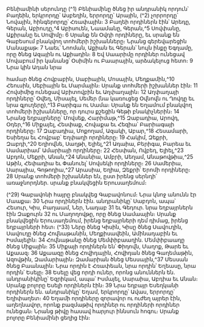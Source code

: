 
Բենիամինի սերունդը
(^1) Բենիամինը ծնեց իր անդրանիկ որդուն՝ Բաղեին, երկրորդը՝ Ասբեղին, երրորդը՝ Արային, (^2) չորրորդը՝ Նովային,
հինգերորդը՝ Հռափային։ 3 Բաղեի որդիներն էին՝ Արեդը, Գերան, Աբիուդը,^4 Աբիսուեն, Նաամանը, Գերան,^5 Սովփանը,
Աքիրանը եւ Սովիմը։ 6 Սրանք են Օվդի որդիները, եւ սրանք են Գաբեսում բնակվող տոհմերի իշխանները։ Նրանց
գերեվարեցին Մանաքաթ։ 7 Նաեւ՝ Նոոման, Աքիան եւ Գերան՝ նույն ինքը Եգղամը, որը ծնեց Ազային ու Աքիադին։ 8 Եվ
Սաարիմը որդիներ ունեցավ Մովաբում իր կանանց՝ Օսիմին ու Բաարային, արձակելուց հետո։ 9 Նրա կին Ադան նրա


համար ծնեց Հովբաբին, Սաբիային, Մոսային, Մեղքամին,^10 Հեուսին, Սեբիային եւ Մարմային։ Սրանք տոհմերի
իշխաններ էին։ 11 Հովսիմից ունեցավ Աբիտովբին եւ Աղփաղային։ 12 Աղփաղայի որդիները՝ Օվեդ, Միսայել, Սեմեր (նա
կառուցեց Օվնովն ու Ղովդը եւ նրա գյուղերը),^13 Բարիգա ու Սամա։ Սրանք են Եղամում բնակվող տոհմերի իշխանները,
որ դուրս քշեցին Գեթի բնակիչներին։ 14 Նրանց եղբայրները՝ Մովսեք, Հարիմաթ,^15 Զաբադիա, Արովդ, Օդեր,^16 Միքայել,
Հեսփաք, Հովաքա եւ Հեզիա՝ Բարիագայի որդիները։ 17 Զաբադիա, Մոքողամ, Ազակի, Աբար,^18 Հեսամարի, Եսիեղա եւ
Հովբաբ՝ Եղփաղի որդիները։ 19 Հակիմ, Զեքրի, Զաբդի,^20 Եղիովնե, Սաղթի, Ելիել,^21 Ադաիա, Բերիգա, Բարեա եւ
Սամարիամ՝ Ամարիայի որդիները։ 22 Հեսփան, Ովբեդ, Ելիել,^23 Աբդոն, Մեքրի, Անան,^24 Անանիա, Ամբրի, Աեղամ,
Անաթովթիա,^25 Աթին, Հեփադիա եւ Փանուել՝ Սովսեկի որդիները։ 26 Սամերիա, Սարայիա, Գոթողիա,^27 Արասիա, Եղիա,
Զեքրի՝ Երոմի որդիները։ 28 Սրանք տոհմերի իշխաններ են, ըստ իրենց սերնդի՝ առաջնորդներ. սրանք բնակվեցին
Երուսաղեմում։

(^29) Գաբավոնի հայրը բնակվեց Գաբավոնում։ Նրա կնոջ անունն էր Մաաքա։ 30 Նրա որդիներն էին. անդրանիկը՝
Սաբդոն, ապա՝ Հեսուր, Կիս, Բաղաամ, Ներ, Նադաբ 31 եւ Գեդուր. նրա եղբայրներն էին Զաքուրն 32 ու Մաղողովթը, որը
ծնեց Սամաային։ Սրանք բնակվեցին Երուսաղեմում, իրենց եղբայրների դեմ դիմաց, իրենց եղբայրների հետ։
(^33) Ները ծնեց Կիսին, Կիսը ծնեց Սավուղին, Սավուղը ծնեց Հովնաթանին, Մեղքիսավեին, Ամինադաբին եւ
Իսմայելին։ 34 Հովնաթանը ծնեց Մեմփիբաաղին. Մեմփիբաաղը ծնեց Միքային։ 35 Միքայի որդիներն են՝ Փիդովն,
Մաղոք, Թարե եւ Աքաազ։ 36 Աքաազը ծնեց Հովիդային, Հովիդան ծնեց Գաղեմաթին, Ազովթին, Զամարիային։
Զամարիան ծնեց Մեսսային,^37 Մեսսան ծնեց Բաանային։ Նրա որդին է Հռափեան, նրա որդին՝ Եղեասը, նրա որդին՝
Եսելը։ 38 Եսելը վեց որդի ուներ, որոնց անուններն են. անդրանիկինը՝ Եզրիկամ, ապա՝ Իսմայել, Սարաիա, Աբդիա եւ
Անան։ Սրանք բոլորը Եսելի որդիներն էին։ 39 Նրա եղբայր Եսեղկանի որդիներն են. անդրանիկը՝ Եղամ, երկրորդը՝ Ավաս,
երրորդը՝ Եղիփաղետ։ 40 Եղամի որդիները զորավոր ու ուժեղ այրեր էին, աղեղնավոր, որոնք բազմաթիվ որդիներ ու
որդիների որդիներ ունեցան։ Նրանց թիվը հասավ հարյուր իննսուն հոգու։ Սրանք բոլորը Բենիամինի ցեղից էին։
